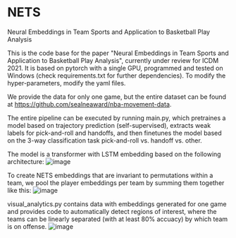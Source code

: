 # NETS
Neural Embeddings in Team Sports and Application to Basketball Play Analysis

This is the code base for the paper "Neural Embeddings in Team Sports and Application to Basketball Play Analysis", currently under review for ICDM 2021. It is based on pytorch with a single GPU, programmed and tested on Windows (check requirements.txt for further dependencies). To modify the hyper-parameters, modify the yaml files.

We provide the data for only one game, but the entire dataset can be found at https://github.com/sealneaward/nba-movement-data.

The entire pipeline can be executed by running main.py, which pretraines a model based on trajectory prediction (self-supervised), extracts weak labels for pick-and-roll and handoffs, and then finetunes the model based on the 3-way classification task pick-and-roll vs. handoff vs. other.

The model is a transformer with LSTM embedding based on the following architecture:
![image](https://user-images.githubusercontent.com/51958221/107989165-a2fe7380-6f9f-11eb-92d4-cef303e5b98a.png)

To create NETS embeddings that are invariant to permutations within a team, we pool the player embeddings per team by summing them together like this:
![image](https://user-images.githubusercontent.com/51958221/107989191-bc9fbb00-6f9f-11eb-9078-7dde6dfc5b12.png)

visual_analytics.py contains data with embeddings generated for one game and provides code to automatically detect regions of interest, where the teams can be linearly separated (with at least 80% accuacy) by which team is on offense.
![image](https://user-images.githubusercontent.com/51958221/107990527-a2b3a780-6fa2-11eb-93d2-03a5a9e89728.png)
